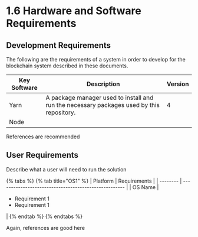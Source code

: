 # 1.6 Hardware and Software Requirements

## Development Requirements

The following are the requirements of a system in order to develop for the blockchain system described in these documents.&#x20;

| Key Software | Description                                                                               | Version |
| ------------ | ----------------------------------------------------------------------------------------- | ------- |
| Yarn         | A package manager used to install and run the necessary packages used by this repository. | 4       |
| Node         |                                                                                           |         |

References are recommended

## User Requirements

Describe what a user will need to run the solution

{% tabs %}
{% tab title="OS1" %}
| Platform | Requirements                                          |
| -------- | ----------------------------------------------------- |
| OS Name  | <ul><li>Requirement 1</li><li>Requirement 1</li></ul> |
{% endtab %}
{% endtabs %}

Again, references are good here
